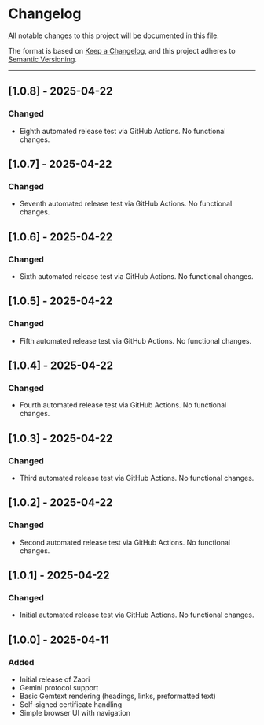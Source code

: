 # Changelog

All notable changes to this project will be documented in this file.

The format is based on [Keep a Changelog](https://keepachangelog.com/en/1.0.0/),
and this project adheres to [Semantic Versioning](https://semver.org/).

---

## [1.0.8] - 2025-04-22
### Changed
- Eighth automated release test via GitHub Actions. No functional changes.

## [1.0.7] - 2025-04-22
### Changed
- Seventh automated release test via GitHub Actions. No functional changes.

## [1.0.6] - 2025-04-22
### Changed
- Sixth automated release test via GitHub Actions. No functional changes.

## [1.0.5] - 2025-04-22
### Changed
- Fifth automated release test via GitHub Actions. No functional changes.

## [1.0.4] - 2025-04-22
### Changed
- Fourth automated release test via GitHub Actions. No functional changes.

## [1.0.3] - 2025-04-22
### Changed
- Third automated release test via GitHub Actions. No functional changes.

## [1.0.2] - 2025-04-22
### Changed
- Second automated release test via GitHub Actions. No functional changes.

## [1.0.1] - 2025-04-22
### Changed
- Initial automated release test via GitHub Actions. No functional changes.

## [1.0.0] - 2025-04-11
### Added
- Initial release of Zapri
- Gemini protocol support
- Basic Gemtext rendering (headings, links, preformatted text)
- Self-signed certificate handling
- Simple browser UI with navigation
